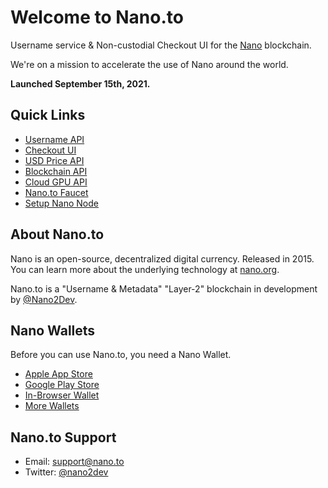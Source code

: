 # Welcome to Nano.to

Username service & Non-custodial Checkout UI for the [Nano](https://www.google.com/search?q=nano+currency) blockchain.

We're on a mission to accelerate the use of Nano around the world. 

**Launched September 15th, 2021.**

## **Quick Links**

- [Username API](/username)
- [Checkout UI](/checkout)
- [USD Price API](/checkout)
- [Blockchain API](/blockchain)
- [Cloud GPU API](/pow)
- [Nano.to Faucet](/faucet)
- [Setup Nano Node](/node)

## About Nano.to

Nano is an open-source, decentralized digital currency. Released in 2015. You can learn more about the underlying technology at [nano.org](https://nano.org).

Nano.to is a "Username & Metadata" "Layer-2" blockchain in development by [@Nano2Dev](https://twitter.com/nano2dev). 

## Nano Wallets

Before you can use Nano.to, you need a Nano Wallet. 

- [Apple App Store](https://itunes.apple.com/us/app/natrium/id1451425707?ls=1&mt=8)
- [Google Play Store](https://play.google.com/store/apps/details?id=co.banano.natriumwallet)
- [In-Browser Wallet](https://nault.cc/)
- [More Wallets](https://hub.nano.org/i/wallets/2)

## Nano.to Support

- Email: support@nano.to
- Twitter: [@nano2dev](https://twitter.com/nano2dev)
